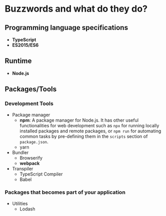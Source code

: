 # Buzzwords and what do they do?

## Programming language specifications

- **TypeScript**
- **ES2015/ES6**

## Runtime

- **Node.js**

## Packages/Tools

### Development Tools
- Package manager
  - **npm**: A package manager for Node.js. It has other useful functionalities for web development such as `npx` for running locally installed packages and remote packages, or `npm run` for automating common tasks by pre-defining them in the `scripts` section of `package.json`.
  - yarn
- Bundler
  - Browserify
  - **webpack**
- Transpiler
  - TypeScript Compiler
  - Babel

### Packages that becomes part of your application
- Utilities
  - Lodash